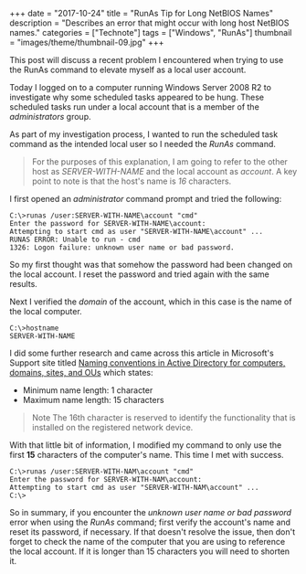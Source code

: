 +++
date = "2017-10-24"
title = "RunAs Tip for Long NetBIOS Names"
description = "Describes an error that might occur with long host NetBIOS names."
categories = ["Technote"]
tags = ["Windows", "RunAs"]
thumbnail = "images/theme/thumbnail-09.jpg"
+++

This post will discuss a recent problem I encountered when trying to use the RunAs command to elevate myself as a local user account.

<!--more-->

Today I logged on to a computer running Windows Server 2008 R2 to investigate why some scheduled tasks appeared to be hung. These scheduled tasks run under a local account that is a member of the *administrators* group.

As part of my investigation process, I wanted to run the scheduled task command as the intended local user so I needed the *RunAs* command.

> For the purposes of this explanation, I am going to refer to the other host as *SERVER-WITH-NAME* and the local account as *account*. A key point to note is that the host's name is *16* characters.

I first opened an *administrator* command prompt and tried the following:

    C:\>runas /user:SERVER-WITH-NAME\account "cmd"
    Enter the password for SERVER-WITH-NAME\account:
    Attempting to start cmd as user "SERVER-WITH-NAME\account" ...
    RUNAS ERROR: Unable to run - cmd
    1326: Logon failure: unknown user name or bad password.

So my first thought was that somehow the password had been changed on the local account. I reset the password and tried again with the same results.

Next I verified the *domain* of the account, which in this case is the name of the local computer.

    C:\>hostname
    SERVER-WITH-NAME

I did some further research and came across this article in Microsoft's Support site titled [Naming conventions in Active Directory for computers, domains, sites, and OUs](https://support.microsoft.com/en-us/help/909264/naming-conventions-in-active-directory-for-computers-domains-sites-and) which states:

- Minimum name length: 1 character 
- Maximum name length: 15 characters

> Note The 16th character is reserved to identify the functionality that is installed on the registered network device. 

With that little bit of information, I modified my command to only use the first **15** characters of the computer's name. This time I met with success.

    C:\>runas /user:SERVER-WITH-NAM\account "cmd"
    Enter the password for SERVER-WITH-NAM\account:
    Attempting to start cmd as user "SERVER-WITH-NAM\account" ...
    C:\>

So in summary, if you encounter the *unknown user name or bad password* error when using the *RunAs* command; first verify the account's name and reset its password, if necessary. If that doesn't resolve the issue, then don't forget to check the name of the computer that you are using to reference the local account. If it is longer than 15 characters you will need to shorten it.

